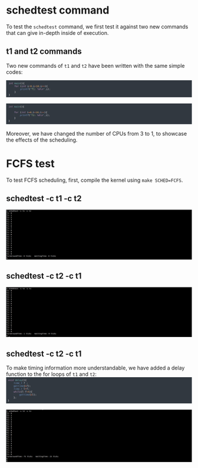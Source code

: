 # schedtest command

To test the `schedtest` command, we first test it against two new commands that can give in-depth inside of execution.

## t1 and t2 commands
Two new commands of `t1` and `t2` have been written with the same simple codes:

![cmd](https://github.com/gkiarashv/xv6/blob/main/images/t1.png)

![cmd](https://github.com/gkiarashv/xv6/blob/main/images/t2.png)


Moreover, we have changed the number of CPUs from 3 to 1, to showcase the effects of the scheduling.


# FCFS test
To test FCFS scheduling, first, compile the kernel using `make SCHED=FCFS`.

## schedtest -c t1 -c t2
![cmd](https://github.com/gkiarashv/xv6/blob/main/images/fcfst1.png)

## schedtest -c t2 -c t1
![cmd](https://github.com/gkiarashv/xv6/blob/main/images/fcfst2.png)

## schedtest -c t2 -c t1
To make timing information more understandable, we have added a delay function to the for loops of `t1` and `t2`:
![cmd](https://github.com/gkiarashv/xv6/blob/main/images/delay2.png)


![cmd](https://github.com/gkiarashv/xv6/blob/main/images/fcfst3.png)




